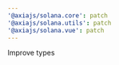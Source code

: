 ```yaml
---
'@axiajs/solana.core': patch
'@axiajs/solana.utils': patch
'@axiajs/solana.vue': patch
---
```


Improve types
